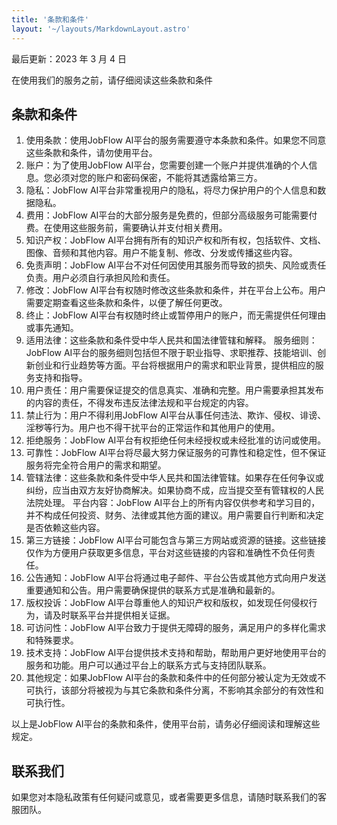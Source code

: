 ```yaml
---
title: '条款和条件'
layout: '~/layouts/MarkdownLayout.astro'
---
```


最后更新：2023 年 3 月 4 日

在使用我们的服务之前，请仔细阅读这些条款和条件

## 条款和条件

1. 使用条款：使用JobFlow AI平台的服务需要遵守本条款和条件。如果您不同意这些条款和条件，请勿使用平台。
2. 账户：为了使用JobFlow AI平台，您需要创建一个账户并提供准确的个人信息。您必须对您的账户和密码保密，不能将其透露给第三方。
3. 隐私：JobFlow AI平台非常重视用户的隐私，将尽力保护用户的个人信息和数据隐私。
4. 费用：JobFlow AI平台的大部分服务是免费的，但部分高级服务可能需要付费。在使用这些服务前，需要确认并支付相关费用。
5. 知识产权：JobFlow AI平台拥有所有的知识产权和所有权，包括软件、文档、图像、音频和其他内容。用户不能复制、修改、分发或传播这些内容。
6. 免责声明：JobFlow AI平台不对任何因使用其服务而导致的损失、风险或责任负责。用户必须自行承担风险和责任。
7. 修改：JobFlow AI平台有权随时修改这些条款和条件，并在平台上公布。用户需要定期查看这些条款和条件，以便了解任何更改。
8. 终止：JobFlow AI平台有权随时终止或暂停用户的账户，而无需提供任何理由或事先通知。
9. 适用法律：这些条款和条件受中华人民共和国法律管辖和解释。 服务细则：JobFlow AI平台的服务细则包括但不限于职业指导、求职推荐、技能培训、创新创业和行业趋势等方面。平台将根据用户的需求和职业背景，提供相应的服务支持和指导。
10. 用户责任：用户需要保证提交的信息真实、准确和完整。用户需要承担其发布的内容的责任，不得发布违反法律法规和平台规定的内容。
11. 禁止行为：用户不得利用JobFlow AI平台从事任何违法、欺诈、侵权、诽谤、淫秽等行为。用户也不得干扰平台的正常运作和其他用户的使用。
12. 拒绝服务：JobFlow AI平台有权拒绝任何未经授权或未经批准的访问或使用。
13. 可靠性：JobFlow AI平台将尽最大努力保证服务的可靠性和稳定性，但不保证服务将完全符合用户的需求和期望。
14. 管辖法律：这些条款和条件受中华人民共和国法律管辖。如果存在任何争议或纠纷，应当由双方友好协商解决。如果协商不成，应当提交至有管辖权的人民法院处理。 平台内容：JobFlow AI平台上的所有内容仅供参考和学习目的，并不构成任何投资、财务、法律或其他方面的建议。用户需要自行判断和决定是否依赖这些内容。
15. 第三方链接：JobFlow AI平台可能包含与第三方网站或资源的链接。这些链接仅作为方便用户获取更多信息，平台对这些链接的内容和准确性不负任何责任。
16. 公告通知：JobFlow AI平台将通过电子邮件、平台公告或其他方式向用户发送重要通知和公告。用户需要确保提供的联系方式是准确和最新的。
17. 版权投诉：JobFlow AI平台尊重他人的知识产权和版权，如发现任何侵权行为，请及时联系平台并提供相关证据。
18. 可访问性：JobFlow AI平台致力于提供无障碍的服务，满足用户的多样化需求和特殊要求。
19. 技术支持：JobFlow AI平台提供技术支持和帮助，帮助用户更好地使用平台的服务和功能。用户可以通过平台上的联系方式与支持团队联系。
20. 其他规定：如果JobFlow AI平台的条款和条件中的任何部分被认定为无效或不可执行，该部分将被视为与其它条款和条件分离，不影响其余部分的有效性和可执行性。

以上是JobFlow AI平台的条款和条件，使用平台前，请务必仔细阅读和理解这些规定。

## 联系我们

如果您对本隐私政策有任何疑问或意见，或者需要更多信息，请随时联系我们的客服团队。
